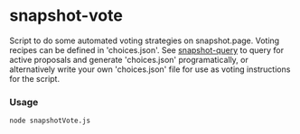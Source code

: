 # snapshot-vote
Script to do some automated voting strategies on snapshot.page. Voting recipes can be defined in 'choices.json'. See [snapshot-query](https://github.com/al-matty/snapshot-query) to query for active proposals and generate 'choices.json' programatically, or alternatively write your own 'choices.json' file for use as voting instructions for the script.

### Usage
```
node snapshotVote.js
